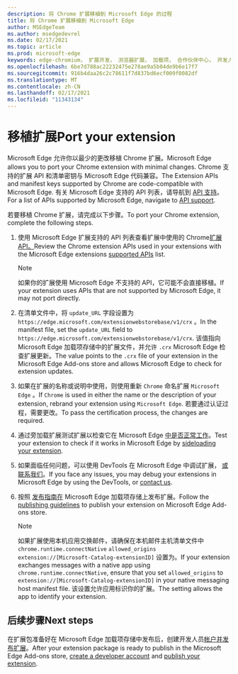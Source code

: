 ```yaml
---
description: 将 Chrome 扩展移植到 Microsoft Edge 的过程
title: 将 Chrome 扩展移植到 Microsoft Edge
author: MSEdgeTeam
ms.author: msedgedevrel
ms.date: 02/17/2021
ms.topic: article
ms.prod: microsoft-edge
keywords: edge-chromium， 扩展开发， 浏览器扩展， 加载项， 合作伙伴中心， 开发人员
ms.openlocfilehash: 6be7d788ac22232475e278ae9a5b04de9b6e17f7
ms.sourcegitcommit: 916b4daa26c2c78611f7d837bd6ecf009f0082df
ms.translationtype: MT
ms.contentlocale: zh-CN
ms.lasthandoff: 02/17/2021
ms.locfileid: "11343134"
---
```

# <span data-ttu-id="17737-104">移植扩展</span><span class="sxs-lookup"><span data-stu-id="17737-104">Port your extension</span></span>  

<span data-ttu-id="17737-105">Microsoft Edge 允许你以最少的更改移植 Chrome 扩展。</span><span class="sxs-lookup"><span data-stu-id="17737-105">Microsoft Edge allows you to port your Chrome extension with minimal changes.</span></span>  <span data-ttu-id="17737-106">Chrome 支持的扩展 API 和清单密钥与 Microsoft Edge 代码兼容。</span><span class="sxs-lookup"><span data-stu-id="17737-106">The Extension APIs and manifest keys supported by Chrome are code-compatible with Microsoft Edge.</span></span>  <span data-ttu-id="17737-107">有关 Microsoft Edge 支持的 API 列表，请导航到 [API 支持][ExtensionApiSupport]。</span><span class="sxs-lookup"><span data-stu-id="17737-107">For a list of APIs supported by Microsoft Edge, navigate to [API support][ExtensionApiSupport].</span></span>  

<span data-ttu-id="17737-108">若要移植 Chrome 扩展，请完成以下步骤。</span><span class="sxs-lookup"><span data-stu-id="17737-108">To port your Chrome extension, complete the following steps.</span></span>  

1.  <span data-ttu-id="17737-109">使用 Microsoft Edge 扩展支持的 API 列表查看扩展中使用的 Chrome[扩展 API。][ExtensionApiSupport]</span><span class="sxs-lookup"><span data-stu-id="17737-109">Review the Chrome extension APIs used in your extensions with the Microsoft Edge extensions [supported APIs][ExtensionApiSupport] list.</span></span>  
    
    > [!NOTE]
    > <span data-ttu-id="17737-110">如果你的扩展使用 Microsoft Edge 不支持的 API，它可能不会直接移植。</span><span class="sxs-lookup"><span data-stu-id="17737-110">If your extension uses APIs that are not supported by Microsoft Edge, it may not port directly.</span></span>  
    
1.  <span data-ttu-id="17737-111">在清单文件中，将 `update_URL` 字段设置为 `https://edge.microsoft.com/extensionwebstorebase/v1/crx` 。</span><span class="sxs-lookup"><span data-stu-id="17737-111">In the manifest file, set the `update_URL` field to `https://edge.microsoft.com/extensionwebstorebase/v1/crx`.</span></span>  <span data-ttu-id="17737-112">该值指向 Microsoft Edge 加载项存储中的扩展文件，并允许 `.crx` Microsoft Edge 检查扩展更新。</span><span class="sxs-lookup"><span data-stu-id="17737-112">The value points to the `.crx` file of your extension in the Microsoft Edge Add-ons store and allows Microsoft Edge to check for extension updates.</span></span>  
1.  <span data-ttu-id="17737-113">如果在扩展的名称或说明中使用，则使用重新 `Chrome` 命名扩展 `Microsoft Edge` 。</span><span class="sxs-lookup"><span data-stu-id="17737-113">If `Chrome` is used in either the name or the description of your extension, rebrand your extension using `Microsoft Edge`.</span></span>  <span data-ttu-id="17737-114">若要通过认证过程，需要更改。</span><span class="sxs-lookup"><span data-stu-id="17737-114">To pass the certification process, the changes are required.</span></span>  
1.  <span data-ttu-id="17737-115">通过旁加载扩展测试扩展以检查它在 Microsoft Edge [中是否正常工作][ExtensionsGettingStartedExtensionSideloading]。</span><span class="sxs-lookup"><span data-stu-id="17737-115">Test your extension to check if it works in Microsoft Edge by [sideloading your extension][ExtensionsGettingStartedExtensionSideloading].</span></span>  
1.  <span data-ttu-id="17737-116">如果面临任何问题，可以使用 DevTools 在 Microsoft Edge 中调试扩展， [或联系我们][mailtoExtensionMicrosoft]。</span><span class="sxs-lookup"><span data-stu-id="17737-116">If you face any issues, you may debug your extensions in Microsoft Edge by using the DevTools, or [contact us][mailtoExtensionMicrosoft].</span></span>  
1.  <span data-ttu-id="17737-117">按照 [发布指南在][ExtensionsPublishPublishExtension] Microsoft Edge 加载项存储上发布扩展。</span><span class="sxs-lookup"><span data-stu-id="17737-117">Follow the [publishing guidelines][ExtensionsPublishPublishExtension] to publish your extension on Microsoft Edge Add-ons store.</span></span>  
    
    > [!NOTE]
    > <span data-ttu-id="17737-118">如果扩展使用本机应用交换邮件，请确保在本机邮件主机清单文件中 `chrome.runtime.connectNative` `allowed_origins` `extension://[Microsoft-Catalog-extensionID]` 设置为。</span><span class="sxs-lookup"><span data-stu-id="17737-118">If your extension exchanges messages with a native app using `chrome.runtime.connectNative`, ensure that you set `allowed_origins` to `extension://[Microsoft-Catalog-extensionID]` in your native messaging host manifest file.</span></span>  <span data-ttu-id="17737-119">该设置允许应用标识你的扩展。</span><span class="sxs-lookup"><span data-stu-id="17737-119">The setting allows the app to identify your extension.</span></span>  
    
## <span data-ttu-id="17737-120">后续步骤</span><span class="sxs-lookup"><span data-stu-id="17737-120">Next steps</span></span>  

<span data-ttu-id="17737-121">在扩展包准备好在 Microsoft Edge 加载项存储中发布后，创建开发人员[帐户][ExtensionsPublishCreateDevAccount][并发布扩展][ExtensionsPublishPublishExtension]。</span><span class="sxs-lookup"><span data-stu-id="17737-121">After your extension package is ready to publish in the Microsoft Edge Add-ons store, [create a developer account][ExtensionsPublishCreateDevAccount] and [publish your extension][ExtensionsPublishPublishExtension].</span></span>  

<!-- links -->  

[ExtensionApiSupport]: ./api-support.md "API 支持|Microsoft Docs"  
[ExtensionsGettingStartedExtensionSideloading]: ../getting-started/extension-sideloading.md "旁加载扩展|Microsoft Docs"  
[ExtensionsPublishCreateDevAccount]: ../publish/create-dev-account.md "开发人员注册|Microsoft Docs"  
[ExtensionsPublishPublishExtension]: ../publish/publish-extension.md "发布扩展|Microsoft Docs"  

[ChromeDeveloperWebStorePayments]: https://developer.chrome.com/webstore/one_time_payments "一次付款|Chrome 开发人员"  

[mailtoExtensionMicrosoft]: mailto:ext_dev_support@microsoft.com "ext_dev_support@microsoft.com"  
